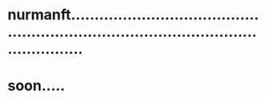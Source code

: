 # nurmanft.............................................................................................................
# soon.....
